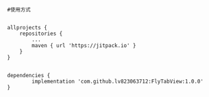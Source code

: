 	#使用方式
	

	allprojects {
		repositories {
			...
			maven { url 'https://jitpack.io' }
		}
	}
  
  
  	dependencies {
	        implementation 'com.github.lv823063712:FlyTabView:1.0.0'
	}
